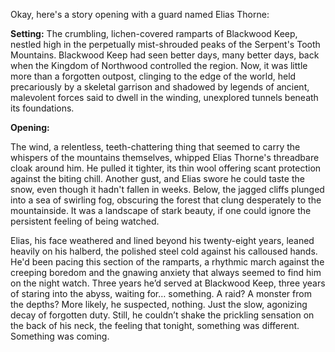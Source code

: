 Okay, here's a story opening with a guard named Elias Thorne:

**Setting:** The crumbling, lichen-covered ramparts of Blackwood Keep, nestled high in the perpetually mist-shrouded peaks of the Serpent's Tooth Mountains. Blackwood Keep had seen better days, many better days, back when the Kingdom of Northwood controlled the region. Now, it was little more than a forgotten outpost, clinging to the edge of the world, held precariously by a skeletal garrison and shadowed by legends of ancient, malevolent forces said to dwell in the winding, unexplored tunnels beneath its foundations.

**Opening:**

The wind, a relentless, teeth-chattering thing that seemed to carry the whispers of the mountains themselves, whipped Elias Thorne's threadbare cloak around him. He pulled it tighter, its thin wool offering scant protection against the biting chill. Another gust, and Elias swore he could taste the snow, even though it hadn't fallen in weeks. Below, the jagged cliffs plunged into a sea of swirling fog, obscuring the forest that clung desperately to the mountainside. It was a landscape of stark beauty, if one could ignore the persistent feeling of being watched.

Elias, his face weathered and lined beyond his twenty-eight years, leaned heavily on his halberd, the polished steel cold against his calloused hands. He'd been pacing this section of the ramparts, a rhythmic march against the creeping boredom and the gnawing anxiety that always seemed to find him on the night watch. Three years he’d served at Blackwood Keep, three years of staring into the abyss, waiting for… something. A raid? A monster from the depths? More likely, he suspected, nothing. Just the slow, agonizing decay of forgotten duty. Still, he couldn’t shake the prickling sensation on the back of his neck, the feeling that tonight, something was different. Something was coming.
